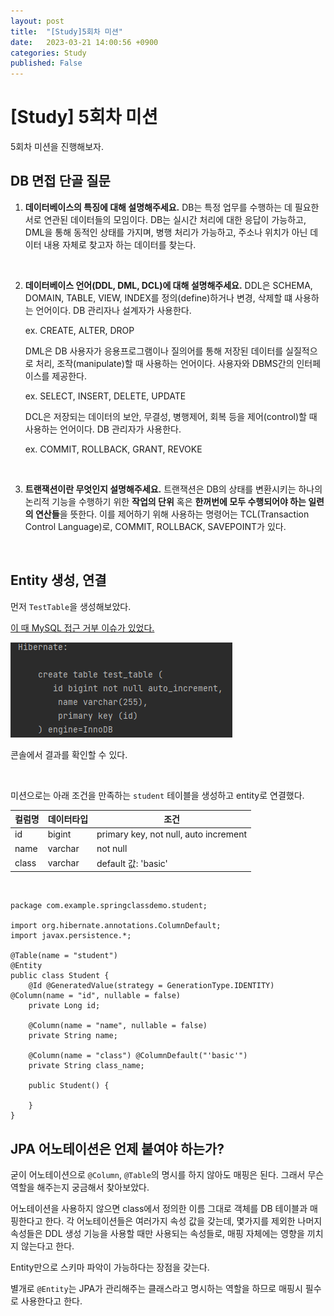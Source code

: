 ```yaml
---
layout: post
title:  "[Study]5회차 미션"
date:   2023-03-21 14:00:56 +0900
categories: Study
published: False
---
```


# [Study] 5회차 미션

5회차 미션을 진행해보자.


## DB 면접 단골 질문

1. **데이터베이스의 특징에 대해 설명해주세요.**
    DB는 특정 업무를 수행하는 데 필요한 서로 연관된 데이터들의 모임이다.
    DB는 실시간 처리에 대한 응답이 가능하고, DML을 통해 동적인 상태를 가지며, 병행 처리가 가능하고, 주소나 위치가 아닌 데이터 내용 자체로 찾고자 하는 데이터를 찾는다.

<br />


2. **데이터베이스 언어(DDL, DML, DCL)에 대해 설명해주세요.**
    DDL은 SCHEMA, DOMAIN, TABLE, VIEW, INDEX를 정의(define)하거나 변경, 삭제할 떄 사용하는 언어이다. DB 관리자나 설계자가 사용한다. 

    ex. CREATE, ALTER, DROP

    DML은 DB 사용자가 응용프로그램이나 질의어를 통해 저장된 데이터를 실질적으로 처리, 조작(manipulate)할 때 사용하는 언어이다. 사용자와 DBMS간의 인터페이스를 제공한다. 

    
    ex. SELECT, INSERT, DELETE, UPDATE
    
    DCL은 저장되는 데이터의 보안, 무결성, 병행제어, 회복 등을 제어(control)할 때 사용하는 언어이다. DB 관리자가 사용한다. 

    ex. COMMIT, ROLLBACK, GRANT, REVOKE

<br />

3. **트랜잭션이란 무엇인지 설명해주세요.**
    트랜잭션은 DB의 상태를 변환시키는 하나의 논리적 기능을 수행하기 위한 **작업의 단위** 혹은 **한꺼번에 모두 수행되어야 하는 일련의 연산들**을 뜻한다. 이를 제어하기 위해 사용하는 명령어는 TCL(Transaction Control Language)로, COMMIT, ROLLBACK, SAVEPOINT가 있다.

<br />

## Entity 생성, 연결

먼저 `TestTable`을 생성해보았다.

[이 때 MySQL 접근 거부 이슈가 있었다.](https://suakang17.github.io/devlife/2023-03-21-MySQL-accessdeniederror/)

<img src="/assets/img/docs/springclass_testtable.png" />

콘솔에서 결과를 확인할 수 있다.

<br />

미션으로는 아래 조건을 만족하는 `student` 테이블을 생성하고 entity로 연결했다.

|컬럼명|데이터타입|조건|
|------|---|---|
|id|bigint|primary key, not null, auto increment|
|name|varchar|not null|
|class|varchar|default 값: 'basic'|

<br />

```
package com.example.springclassdemo.student;

import org.hibernate.annotations.ColumnDefault;
import javax.persistence.*;

@Table(name = "student")
@Entity
public class Student {
    @Id @GeneratedValue(strategy = GenerationType.IDENTITY) @Column(name = "id", nullable = false)
    private Long id;

    @Column(name = "name", nullable = false)
    private String name;

    @Column(name = "class") @ColumnDefault("'basic'")
    private String class_name;

    public Student() {

    }
}
```

## JPA 어노테이션은 언제 붙여야 하는가?

굳이 어노테이션으로 `@Column`, `@Table`의 명시를 하지 않아도 매핑은 된다. 그래서 무슨 역할을 해주는지 궁금해서 찾아보았다.

어노테이션을 사용하지 않으면 class에서 정의한 이름 그대로 객체를 DB 테이블과 매핑한다고 한다. 각 어노테이션들은 여러가지 속성 값을 갖는데, 몇가지를 제외한 나머지 속성들은 DDL 생성 기능을 사용할 때만 사용되는 속성들로, 매핑 자체에는 영향을 끼치지 않는다고 한다.

Entity만으로 스키마 파악이 가능하다는 장점을 갖는다.

별개로 `@Entity`는 JPA가 관리해주는 클래스라고 명시하는 역할을 하므로 매핑시 필수로 사용한다고 한다.